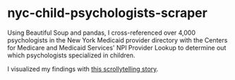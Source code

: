 # nyc-child-psychologists-scraper
Using Beautiful Soup and pandas, I cross-referenced over 4,000 psychologists in the New York Medicaid provider directory with the Centers for Medicare and Medicaid Services' NPI Provider Lookup to determine out which psychologists specialized in children.

I visualized my findings with [this scrollytelling story](https://srjouppi.github.io/nyc-child-psychologists/).

